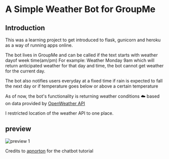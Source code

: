 # A Simple Weather Bot for GroupMe 

## Introduction

This was a learning project to get introduced to flask, gunicorn and heroku as a way of running apps online. 

The bot lives in GroupMe and can be called if the text starts with weather dayof week time(am/pm)
For example: Weather Monday 9am which will return anticipated weather for that day and time, the bot cannot get weather for the current day.

The bot also notifies users everyday at a fixed time if rain is expected to fall the next day or if temperature goes below or above a certain temperature 


As of now, the bot's functionality is returning weather conditions :cloud: based on data provided by [OpenWeather API](https://openweathermap.org/api)

I restricted location of the weather API to one place. 

## preview

![preview 1]("https://github.com/JoshuaKiplimo/Weather-Bot/tree/master/images/chatbot1.png")






<!-- ![preview 2]("https://github.com/JoshuaKiplimo/Weather-Bot/tree/master/images/chatbot2.png") -->




Credits to [apnorton](http://www.apnorton.com/blog/2017/02/28/How-I-wrote-a-Groupme-Chatbot-in-24-hours/) for the chatbot tutorial 